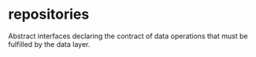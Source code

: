 # repositories
Abstract interfaces declaring the contract of data operations that must be fulfilled by the data layer.
